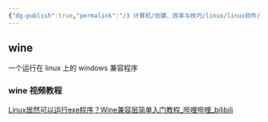 ```yaml
---
{"dg-publish":true,"permalink":"/3 计算机/创建、效率与技巧/linux/linux软件/具体软件/linux wine/","title":"linux wine"}
---
```



## wine
一个运行在 linux 上的 windows 兼容程序
### wine 视频教程
[Linux居然可以运行exe程序？Wine兼容层简单入门教程\_哔哩哔哩\_bilibili](https://www.bilibili.com/video/BV1th4y1V7rx/?spm_id_from=333.337.search-card.all.click)